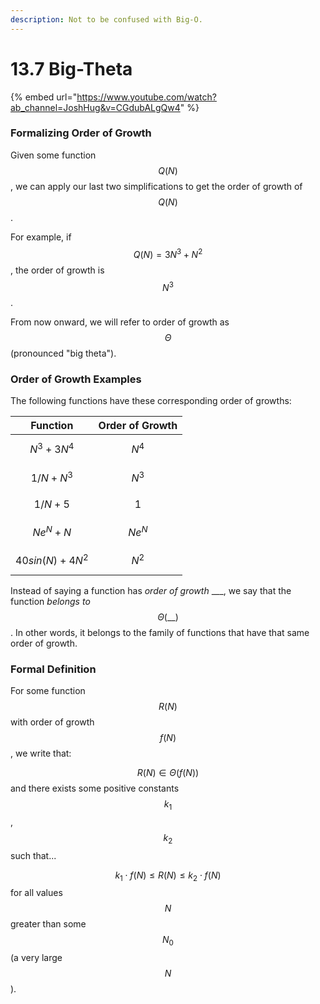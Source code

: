 ```yaml
---
description: Not to be confused with Big-O.
---
```


# 13.7 Big-Theta

{% embed url="https://www.youtube.com/watch?ab_channel=JoshHug&v=CGdubALgQw4" %}

### Formalizing Order of Growth

Given some function $$Q(N)$$, we can apply our last two simplifications to get the order of growth of $$Q(N)$$.&#x20;

For example, if $$Q(N)=3N^3+N^2$$, the order of growth is $$N^3$$.

From now onward, we will refer to order of growth as $$\Theta$$ (pronounced "big theta").&#x20;

### Order of Growth Examples

The following functions have these corresponding order of growths:

| Function          | Order of Growth |
| ----------------- | --------------- |
| $$N^3+3N^4$$      | $$N^4$$         |
| $$1/N + N^3$$     | $$N^3$$         |
| $$1/N + 5$$       | $$1$$           |
| $$Ne^N+N$$        | $$Ne^N$$        |
| $$40sin(N)+4N^2$$ | $$N^2$$         |

Instead of saying a function has _order of growth_ \_\_\_, we say that the function _belongs to_ $$\Theta (\text{__})$$. In other words, it belongs to the family of functions that have that same order of growth.

### Formal Definition

For some function $$R(N)$$ with order of growth $$f(N)$$, we write that:

$$R(N) \in \Theta(f(N))$$ and there exists some positive constants $$k_1$$, $$k_2$$ such that...

$$k_1 \cdot f(N) \leq R(N) \leq k_2\cdot f(N)$$ for all values $$N$$ greater than some $$N_0$$ (a very large $$N$$).
